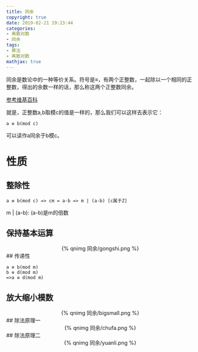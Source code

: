 ```yaml
---
title: 同余
copyright: true
date: 2019-02-21 19:23:44
categories:
- 离散对数
- 同余
tags:
- 算法
- 离散对数
mathjax: true
---
```

同余是数论中的一种等价关系。符号是≡，有两个正整数，一起除以一个相同的正整数，得出的余数一样的话，那么称这两个正整数同余。

<!--more-->
[参考维基百科](https://zh.wikipedia.org/wiki/%E5%90%8C%E9%A4%98)

就是，正整数a,b取模c的值是一样的，那么我们可以这样去表示它：
    
    a ≡ b(mod c)

可以读作a同余于b模c。

# 性质

## 整除性

    a ≡ b(mod c) => cm = a-b => m | (a-b) [c属于Z]
m | (a-b): (a-b)是m的倍数

## 保持基本运算

<center>{% qnimg 同余/gongshi.png %}</center>
## 传递性

    a ≡ b(mod m) 
    b ≡ d(mod m) 
    =>a ≡ d(mod m)  

## 放大缩小模数

  <center>{% qnimg 同余/bigsmall.png %}</center>
## 除法原理一

<center>{% qnimg 同余/chufa.png %}</center>
## 除法原理二

<center>{% qnimg 同余/yuanli.png %}</center>